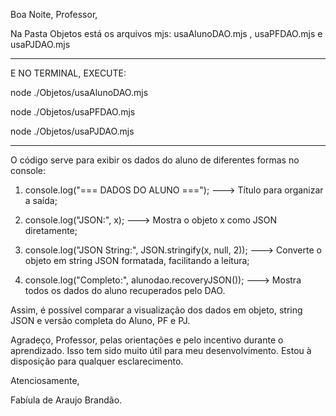 Boa Noite, Professor,

Na Pasta Objetos está os arquivos mjs: usaAlunoDAO.mjs , usaPFDAO.mjs e usaPJDAO.mjs 

------------------------------------------------------------------------------------
E NO TERMINAL, EXECUTE:

node ./Objetos/usaAlunoDAO.mjs 

node ./Objetos/usaPFDAO.mjs

node ./Objetos/usaPJDAO.mjs

------------------------------------------------------------------------------------

O código serve para exibir os dados do aluno de diferentes formas no console:

1. console.log("=== DADOS DO ALUNO ==="); ---> Título para organizar a saída;

2. console.log("JSON:", x); ---> Mostra o objeto x como JSON diretamente;

3. console.log("JSON String:", JSON.stringify(x, null, 2)); ---> Converte o objeto em string JSON formatada, facilitando a leitura;

4. console.log("Completo:", alunodao.recoveryJSON()); ---> Mostra todos os dados do aluno recuperados pelo DAO.

Assim, é possível comparar a visualização dos dados em objeto, string JSON e versão completa do Aluno, PF e PJ.

Agradeço, Professor, pelas orientações e pelo incentivo durante o aprendizado. Isso tem sido muito útil para meu desenvolvimento. Estou à disposição para qualquer esclarecimento.

Atenciosamente,

Fabíula de Araujo Brandão. 
